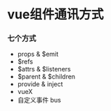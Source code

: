 
# vue组件通讯方式

### 七个方式
- props & $emit 
- $refs
- $attrs & $listeners
- $parent & $children
- provide & inject
- vueX
- 自定义事件 bus

